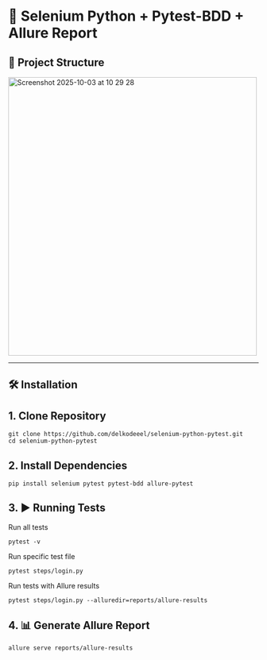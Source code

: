 # 🚀 Selenium Python + Pytest-BDD + Allure Report

## 📂 Project Structure

<img width="500" height="561" alt="Screenshot 2025-10-03 at 10 29 28" src="https://github.com/user-attachments/assets/7e703951-e95d-4fa8-8150-28f1b64645bd" />


---

## 🛠️ Installation

## 1. Clone Repository
```
git clone https://github.com/delkodeeel/selenium-python-pytest.git
cd selenium-python-pytest
```
## 2. Install Dependencies
```
pip install selenium pytest pytest-bdd allure-pytest
```
## 3. ▶️ Running Tests
Run all tests
```
pytest -v
```
Run specific test file
```
pytest steps/login.py
```
Run tests with Allure results
```
pytest steps/login.py --alluredir=reports/allure-results
```
## 4. 📊 Generate Allure Report
```
allure serve reports/allure-results
```
